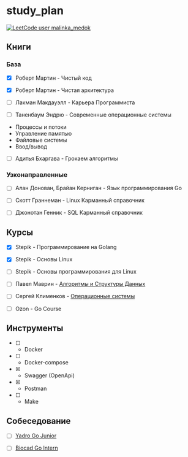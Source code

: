# study_plan

[![LeetCode user malinka_medok](https://img.shields.io/badge/dynamic/json?style=for-the-badge&labelColor=black&color=%23ffa116&label=Solved&query=solvedOverTotal&url=https%3A%2F%2Fbadge.xyli.tech/%2Fapi%2Fusers%2Fmalinka_medok&logo=leetcode&logoColor=yellow)](https://leetcode.com/malinka_medok/)

## Книги

### База

- [x] Роберт Мартин - Чистый код

- [x] Роберт Мартин - Чистая архитектура

- [ ] Лакман Макдауэлл - Карьера Программиста

- [ ] Таненбаум Эндрю - Современные операционные системы
* Процессы и потоки
* Управление памятью
* Файловые системы
* Ввод/вывод

- [ ] Адитья Бхаргава - Грокаем алгоритмы

### Узконаправленные

- [ ] Алан Донован, Брайан Керниган - Язык программирования Go

- [ ] Скотт Граннеман - Linux Карманный справочник

- [ ] Джонотан Генник - SQL Карманный справочник

## Курсы

- [x] Stepik - Программирование на Golang

- [x] Stepik - Основы Linux

- [ ] Stepik - Основы программирования для Linux

- [ ] Павел Маврин - [Алгоритмы и Структуры Данных](https://www.youtube.com/watch?v=8BniwdaAUMc&list=PLrS21S1jm43jz48qjdfYNpuIPgL3lNJ_o&ab_channel=PavelMavrin)

- [ ] Сергей Клименков - [Операционные системы](https://www.youtube.com/playlist?list=PLBWafxh1dFuyGGcWXmR_EngRkoUWvDFJi)

- [ ] Ozon - Go Course

## Инструменты

- [ ] - Docker

- [ ] - Docker-compose

- [x] - Swagger (OpenApi)

- [x] - Postman

- [ ] - Make

## Собеседование

- [ ] [Yadro Go Junior](/interview_questions/yadro_go_junior.md)

- [ ] [Biocad Go Intern](/interview_questions/biocad_go_intern.md)
